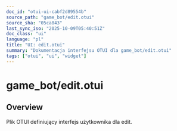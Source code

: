 ```yaml
---
doc_id: "otui-ui-cabf2d89554b"
source_path: "game_bot/edit.otui"
source_sha: "05ca843"
last_sync_iso: "2025-10-09T05:40:51Z"
doc_class: "ui"
language: "pl"
title: "UI: edit.otui"
summary: "Dokumentacja interfejsu OTUI dla game_bot/edit.otui"
tags: ["otui", "ui", "widget"]
---
```


# game_bot/edit.otui

## Overview

Plik OTUI definiujący interfejs użytkownika dla edit.
